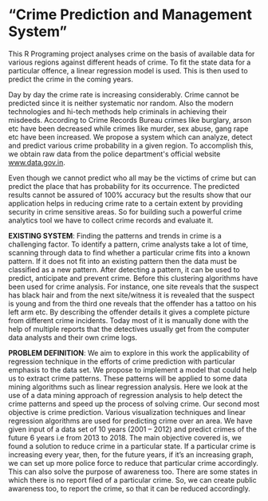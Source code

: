 # “Crime Prediction and Management System”

This R Programing project analyses crime on the basis of available data for various regions against different heads of crime. To fit the state data for a particular offence, a linear regression model is used. This is then used to predict the crime in the coming years.


Day by day the crime rate is increasing considerably. Crime cannot be predicted since it is neither systematic nor random. Also the modern technologies and hi-tech methods help criminals in achieving their misdeeds. According to Crime Records Bureau crimes like burglary, arson etc have been decreased while crimes like murder, sex abuse, gang rape etc have been increased. We propose a system which can analyze, detect and predict various crime probability in a given region. To accomplish this, we obtain raw data from the police department's official website www.data.gov.in. 


Even though we cannot predict who all may be the victims of crime but can predict the place that has probability for its occurrence. The predicted results cannot be assured of 100% accuracy but the results show that our application helps in reducing crime rate to a certain extent by providing security in crime sensitive areas. So for building such a powerful crime analytics tool we have to collect crime records and evaluate it.


**EXISTING SYSTEM**:
Finding the patterns and trends in crime is a challenging factor. To identify a pattern, crime analysts take a lot of time, scanning through data to find whether a particular crime fits into a known pattern. If it does not fit into an existing pattern then the data must be classified as a new pattern. After detecting a pattern, it can be used to predict, anticipate and prevent crime. Before this clustering algorithms have been used for crime analysis. 
For instance, one site reveals that the suspect has black hair and from the next site/witness it is revealed that the suspect is young and from the third one reveals that the offender has a tattoo on his left arm etc. By describing the offender details it gives a complete picture from different crime incidents. Today most of it is manually done with the help of multiple reports that the detectives usually get from the computer data analysts and their own crime logs.

**PROBLEM DEFINITION**: 
We aim to explore in this work the applicability of regression technique in the efforts of crime prediction with particular emphasis to the data set. We propose to implement a model that could help us to extract crime patterns. These patterns will be applied to some data mining algorithms such as linear regression analysis. Here we look at the use of a data mining approach of regression analysis to help detect the crime patterns and speed up the process of solving crime. Our second most objective is crime prediction. Various visualization techniques and linear regression algorithms are used for predicting crime over an area. We have given input of a data set of 10 years (2001 – 2012) and predict crimes of the future 6 years i.e from 2013 to 2018. The main objective covered is, we found a solution to reduce crime in a particular state. If a particular crime is increasing every year, then, for the future years, if it’s an increasing graph, we can set up more police force to reduce that particular crime accordingly. This can also solve the purpose of awareness too. There are some states in which there is no report filed of a particular crime. So, we can create public awareness too, to report the crime, so that it can be reduced accordingly.
